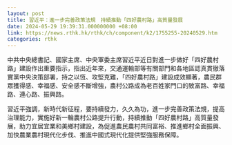 ```yaml
---
layout: post
title: 習近平：進一步完善政策法規　持續推動「四好農村路」高質量發展
date: 2024-05-29 19:39:31.000000000 +08:00
link: https://news.rthk.hk/rthk/ch/component/k2/1755255-20240529.htm
categories: rthk
---
```


中共中央總書記、國家主席、中央軍委主席習近平近日對進一步做好「四好農村路」建設作出重要指示，指出近年來，交通運輸部等有關部門和各地區認真貫徹落實黨中央決策部署，持之以恆、攻堅克難，「四好農村路」建設成效顯著，農民群眾獲得感、幸福感、安全感不斷增強，農村公路成為老百姓家門口的致富路、幸福路、連心路、振興路。

習近平強調，新時代新征程，要持續發力，久久為功，進一步完善政策法規，提高治理能力，實施好新一輪農村公路提升行動，持續推動「四好農村路」高質量發展，助力宜居宜業和美鄉村建設，為促進農民農村共同富裕、推進鄉村全面振興、加快農業農村現代化步伐、推進中國式現代化提供堅強服務保障。
